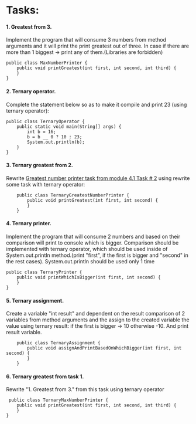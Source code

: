# Tasks:

#### 1. Greatest from 3.

Implement the program that will consume 3 numbers from method arguments and it will print the
print greatest out of three. In case if there are more than 1 biggest -> print any of them.(Libraries are forbidden)

    public class MaxNumberPrinter {
        public void printGreatest(int first, int second, int third) {
        }
    }

#### 2. Ternary operator.

Complete the statement below so as to make it compile and print 23
(using ternary operator):

    public class TernaryOperator {
        public static void main(String[] args) {
            int b = 16;
            b = b __ 0 ? 10 : 23;
            System.out.println(b);
        }
    }

#### 3. Ternary greatest from 2.

Rewrite [Greatest number printer task from module 4.1 Task # 2](https://autocode-next.lab.epam.com/courses/189/syllabus/3502) using
rewrite some task with ternary operator:

        public class TernaryGreatestNumberPrinter {
            public void printGreatest(int first, int second) {
            }
        }

#### 4. Ternary printer.

Implement the program that will consume 2 numbers and based on their comparison will print
to console which is bigger. Comparison should be implemented with ternary operator, which should be used inside of
System.out.println method.(print "first", if the first is bigger and "second" in the rest cases). System.out.println
should be used only 1 time

    public class TernaryPrinter {
        public void printWhichIsBigger(int first, int second) {
        }
    }

#### 5. Ternary assignment.

Create a variable "int result" and dependent on the result comparison of 2 variables from method
arguments and the assign to the created variable the value using ternary result: if the first is bigger -> 10 otherwise
-10. And print result variable.

        public class TernaryAssignment {
            public void assignAndPrintBasedOnWhichBigger(int first, int second) {
            }
        }

#### 6. Ternary greatest from task 1.

Rewrite "1. Greatest from 3." from this task using ternary operator

     public class TernaryMaxNumberPrinter {
        public void printGreatest(int first, int second, int third) {
        }
    }
